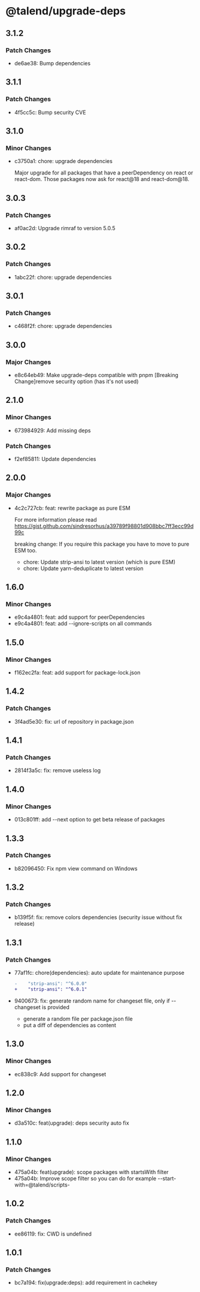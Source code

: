 # @talend/upgrade-deps

## 3.1.2

### Patch Changes

- de6ae38: Bump dependencies

## 3.1.1

### Patch Changes

- 4f5cc5c: Bump security CVE

## 3.1.0

### Minor Changes

- c3750a1: chore: upgrade dependencies

  Major upgrade for all packages that have a peerDependency on react or react-dom. Those packages now ask for react@18 and react-dom@18.

## 3.0.3

### Patch Changes

- af0ac2d: Upgrade rimraf to version 5.0.5

## 3.0.2

### Patch Changes

- 1abc22f: chore: upgrade dependencies

## 3.0.1

### Patch Changes

- c468f2f: chore: upgrade dependencies

## 3.0.0

### Major Changes

- e8c64eb49: Make upgrade-deps compatible with pnpm
  [Breaking Change]remove security option (has it's not used)

## 2.1.0

### Minor Changes

- 673984929: Add missing deps

### Patch Changes

- f2ef85811: Update dependencies

## 2.0.0

### Major Changes

- 4c2c727cb: feat: rewrite package as pure ESM

  For more information please read https://gist.github.com/sindresorhus/a39789f98801d908bbc7ff3ecc99d99c

  breaking change: If you require this package you have to move to pure ESM too.
  - chore: Update strip-ansi to latest version (which is pure ESM)
  - chore: Update yarn-deduplicate to latest version

## 1.6.0

### Minor Changes

- e9c4a4801: feat: add support for peerDependencies
- e9c4a4801: feat: add --ignore-scripts on all commands

## 1.5.0

### Minor Changes

- f162ec2fa: feat: add support for package-lock.json

## 1.4.2

### Patch Changes

- 3f4ad5e30: fix: url of repository in package.json

## 1.4.1

### Patch Changes

- 2814f3a5c: fix: remove useless log

## 1.4.0

### Minor Changes

- 013c801ff: add --next option to get beta release of packages

## 1.3.3

### Patch Changes

- b82096450: Fix npm view command on Windows

## 1.3.2

### Patch Changes

- b139f5f: fix: remove colors dependencies (security issue without fix release)

## 1.3.1

### Patch Changes

- 77af1fc: chore(dependencies): auto update for maintenance purpose

  ```diff
  -    "strip-ansi": "^6.0.0"
  +    "strip-ansi": "^6.0.1"
  ```

- 9400673: fix: generate random name for changeset file, only if --changeset is provided
  - generate a random file per package.json file
  - put a diff of dependencies as content

## 1.3.0

### Minor Changes

- ec838c9: Add support for changeset

## 1.2.0

### Minor Changes

- d3a510c: feat(upgrade): deps security auto fix

## 1.1.0

### Minor Changes

- 475a04b: feat(upgrade): scope packages with startsWith filter
- 475a04b: Improve scope filter so you can do for example --start-with=@talend/scripts-

## 1.0.2

### Patch Changes

- ee86119: fix: CWD is undefined

## 1.0.1

### Patch Changes

- bc7a194: fix(upgrade:deps): add requirement in cachekey
